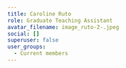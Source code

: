 ```yaml
---
title: Caroline Ruto
role: Graduate Teaching Assistant
avatar_filename: image_ruto-2-.jpeg
social: []
superuser: false
user_groups:
  - Current members
---
```

